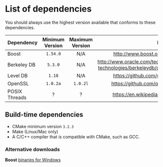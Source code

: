 # List of dependencies
You should always use the highest version available that conforms to these dependencies.

|Dependency   |Minimum Version|Maximum Version|Links
|:------------|:-------------:|:-------------:|:---:
|Boost        |    `1.54.0`   |      N/A      |http://www.boost.org/users/download/#live
|Berkeley DB  |    `5.3.0`    |      N/A      |http://www.oracle.com/technetwork/database/database-technologies/berkeleydb/downloads/index-082944.html
|Level DB     |    `1.18`     |      N/A      |https://github.com/google/leveldb/releases/
|OpenSSL      |    `1.0.2a`   |    `1.0.2l`   |https://github.com/openssl/openssl/releases/
|POSIX Threads|       ?       |       ?       |https://en.wikipedia.org/wiki/POSIX_Threads

## Build-time dependencies
* CMake minimum version `3.2.3`
* Make (Linux/Mac only)
* A C/C++ compiler that is compatible with CMake, such as GCC.

### Alternative downloads
**Boost** [binaries for Windows](https://sourceforge.net/projects/boost/files/boost-binaries/)

